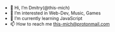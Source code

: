 - 👋 Hi, I’m Dmitry(@this-mich)
- 👀 I’m interested in Web-Dev, Music, Games
- 🌱 I’m currently learning JavaScript
- 📫 How to reach me this-mich@protonmail.com

<!---
this-mich/this-mich is a ✨ special ✨ repository because its `README.md` (this file) appears on your GitHub profile.
You can click the Preview link to take a look at your changes.
--->
